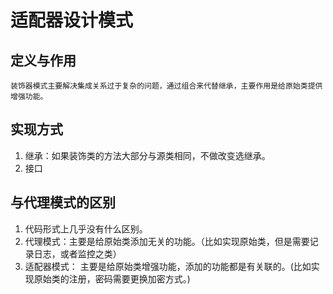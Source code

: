 # 适配器设计模式

## 定义与作用

    装饰器模式主要解决集成关系过于复杂的问题，通过组合来代替继承，主要作用是给原始类提供增强功能。

## 实现方式

1. 继承：如果装饰类的方法大部分与源类相同，不做改变选继承。
2. 接口

## 与代理模式的区别

1. 代码形式上几乎没有什么区别。
2. 代理模式：主要是给原始类添加无关的功能。（比如实现原始类，但是需要记录日志，或者监控之类）
3. 适配器模式： 主要是给原始类增强功能，添加的功能都是有关联的。(比如实现原始类的注册，密码需要更换加密方式。)